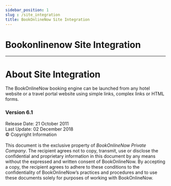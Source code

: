 ```yaml
---
sidebar_position: 1
slug : /site_integration
title: BookOnlineNow Site Integration
---
```

#  Bookonlinenow Site Integration
---

#  About Site Integration

The BookOnlineNow booking engine can be launched from any hotel website or a travel portal website using simple links, complex links or HTML forms.


### Version 6.1

Release Date: 21 October 2011 <br/>
Last Update: 02 December 2018 <br/>
© Copyright Information <br/><br/>
This document is the exclusive property of *BookOnlineNow Private Company*. The recipient agrees not to copy, transmit, use or disclose the confidential and proprietary information in this document by any means without the expressed and written consent of BookOnlineNow. By accepting a copy, the recipient agrees to adhere to these conditions to the confidentiality of BookOnlineNow’s practices and procedures and to use these documents solely for purposes of working with BookOnlineNow.
